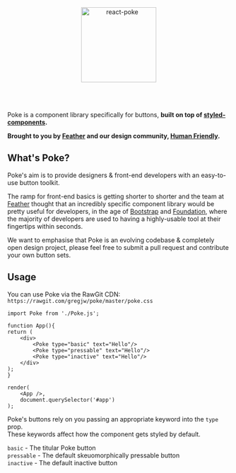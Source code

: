 <div align="center">
	<img alt="react-poke" src="http://i.imgur.com/d21NJPt.png" height="170px">
</div>
<br><br><br>


Poke is a component library specifically for buttons, **built on top of [styled-components](https://github.com/styled-components/styled-components).** 

**Brought to you by [Feather](https://feather-cfm.com) and our design community, [Human Friendly](https://uiux.blog).**

## What's Poke?
Poke's aim is to provide designers & front-end developers with an easy-to-use button toolkit.  
  
The ramp for front-end basics is getting shorter to shorter and the team at [Feather](https://feather-cfm.com) thought that an incredibly specific component library would be pretty useful for developers, in the age of [Bootstrap](https://github.com/twbs/bootstrap) and [Foundation](https://github.com/zurb/foundation-sites), where the majority of developers are used to having a highly-usable tool at their fingertips within seconds.

We want to emphasise that Poke is an evolving codebase & completely open design project, please feel free to submit a pull request and contribute your own button sets.

## Usage
You can use Poke via the RawGit CDN: `https://rawgit.com/gregjw/poke/master/poke.css`


```
import Poke from './Poke.js';

function App(){
return (
	<div>
		<Poke type="basic" text="Hello"/>
		<Poke type="pressable" text="Hello"/>
		<Poke type="inactive" text="Hello"/>
	</div>
);
}

render(
	<App />,
	document.querySelector('#app')
);
```

Poke's buttons rely on you passing an appropriate keyword into the `type` prop.  
These keywords affect how the component gets styled by default.  
  
`basic` - The titular Poke button  
`pressable` - The default skeuomorphically pressable button  
`inactive` - The default inactive button  